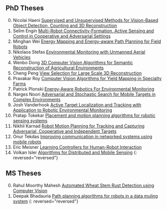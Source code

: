 
## PhD Theses
0. Nicolai Haeni [Supervised and Unsupervised Methods for Vision-Based Object Detection, Counting and 3D Reconstruction](https://hdl.handle.net/11299/258747)
0. Selim Engin [Multi-Robot Connectivity-Formation, Active Sensing and Control in Cooperative and Adversarial Settings](https://hdl.handle.net/11299/258728)
0. Minghan Wei [Energy Mapping and Energy-aware Path Planning for Field Robots](https://hdl.handle.net/11299/226668)
0. Nikolaos Stefas [Environmental Monitoring with Unmanned Aerial Vehicles
](https://hdl.handle.net/11299/216332)
0. Wenbo Dong [3D Computer Vision Algorithms for Semantic Reconstruction of Agricultural Environments](https://hdl.handle.net/11299/224609)
0. Cheng Peng [View Selection for Large Scale 3D Reconstruction
](https://hdl.handle.net/11299/226644)
0. Pravakar Roy [Computer Vision Algorithms for Yield Mapping in Specialty Farms](https://hdl.handle.net/11299/211321)
0. Patrick Plonski [Energy-Aware Robotics For Environmental Monitoring
](https://hdl.handle.net/11299/215070)
0. Narges Noori [Adversarial and Stochastic Search for Mobile Targets in Complex Environments](https://hdl.handle.net/11299/178937)
0. Josh Vanderhook [Active Target Localization and Tracking with Application to Robotic Environmental Monitoring](https://hdl.handle.net/11299/175716)
0. Pratap Tokekar [Placement and motion planning algorithms for robotic sensing systems](https://hdl.handle.net/11299/168316)
0. Nikhil Karnad [Robot Motion Planning for Tracking and Capturing Adversarial, Cooperative and Independent Targets](https://hdl.handle.net/11299/175532)
0. Onur Tekdas  [Improving communication in networked systems using mobile robots](https://hdl.handle.net/11299/112774)
0. Eric Meisner [Learning Controllers for Human-Robot Interaction](https://www.cs.rpi.edu/research/phdabstracts/meisner.html)
0. Volkan Isler [Algorithms for Distributed and Mobile Sensing](https://www-users.cse.umn.edu/~isler/pub/thesis/)
{: reversed="reversed"}


## MS Theses
0. Rahul Moorthy Mahesh [Automated Wheat Stem Rust Detection using Computer Vision](https://hdl.handle.net/11299/256952)
0. Deepak Bhadauria [Path planning algorithms for robots in a data muling system](https://hdl.handle.net/11299/104135)
{: reversed="reversed"}